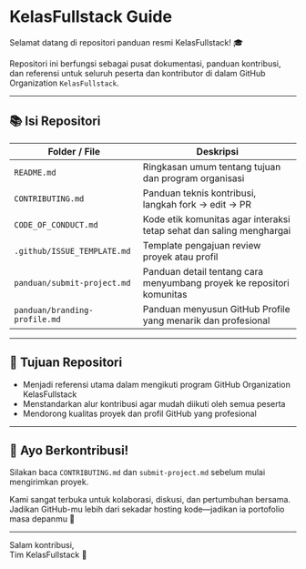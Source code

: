 # KelasFullstack Guide

Selamat datang di repositori panduan resmi KelasFullstack! 🎓

Repositori ini berfungsi sebagai pusat dokumentasi, panduan kontribusi, dan referensi untuk seluruh peserta dan kontributor di dalam GitHub Organization `KelasFullstack`.

---

## 📚 Isi Repositori

| Folder / File | Deskripsi |
|---------------|-----------|
| `README.md` | Ringkasan umum tentang tujuan dan program organisasi |
| `CONTRIBUTING.md` | Panduan teknis kontribusi, langkah fork → edit → PR |
| `CODE_OF_CONDUCT.md` | Kode etik komunitas agar interaksi tetap sehat dan saling menghargai |
| `.github/ISSUE_TEMPLATE.md` | Template pengajuan review proyek atau profil |
| `panduan/submit-project.md` | Panduan detail tentang cara menyumbang proyek ke repositori komunitas |
| `panduan/branding-profile.md` | Panduan menyusun GitHub Profile yang menarik dan profesional |

---

## 🎯 Tujuan Repositori

- Menjadi referensi utama dalam mengikuti program GitHub Organization KelasFullstack
- Menstandarkan alur kontribusi agar mudah diikuti oleh semua peserta
- Mendorong kualitas proyek dan profil GitHub yang profesional

---

## 🚀 Ayo Berkontribusi!

Silakan baca `CONTRIBUTING.md` dan `submit-project.md` sebelum mulai mengirimkan proyek. 

Kami sangat terbuka untuk kolaborasi, diskusi, dan pertumbuhan bersama. Jadikan GitHub-mu lebih dari sekadar hosting kode—jadikan ia portofolio masa depanmu 💼

---

Salam kontribusi,  
Tim KelasFullstack 🚀
